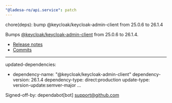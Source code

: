 ```yaml
---
"@ladesa-ro/api.service": patch
---
```


chore(deps): bump @keycloak/keycloak-admin-client from 25.0.6 to 26.1.4

Bumps [@keycloak/keycloak-admin-client](https://github.com/keycloak/keycloak/tree/HEAD/js/libs/keycloak-admin-client) from 25.0.6 to 26.1.4.
- [Release notes](https://github.com/keycloak/keycloak/releases)
- [Commits](https://github.com/keycloak/keycloak/commits/26.1.4/js/libs/keycloak-admin-client)

---
updated-dependencies:
- dependency-name: "@keycloak/keycloak-admin-client"
  dependency-version: 26.1.4
  dependency-type: direct:production
  update-type: version-update:semver-major
...

Signed-off-by: dependabot[bot] <support@github.com>
